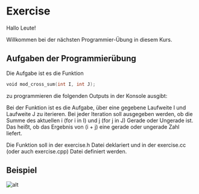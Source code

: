 # Exercise

Hallo Leute!

Willkommen bei der nächsten Programmier-Übung in diesem Kurs.

## Aufgaben der Programmierübung

Die Aufgabe ist es die Funktion

```cpp
void mod_cross_sum(int I, int J);
```

zu programmieren die folgenden Outputs in der Konsole ausgibt:

Bei der Funktion ist es die Aufgabe, über eine gegebene Laufweite I und  Laufweite J zu iterieren.
Bei jeder Iteration soll ausgegeben werden, ob die Summe des aktuellen i (for i in I) und j (for j in J) Gerade oder Ungerade ist.
Das heißt, ob das Ergebnis von (i + j) eine gerade oder ungerade Zahl liefert.

Die Funktion soll in der exercise.h Datei deklariert und in der exercise.cc (oder auch exercise.cpp) Datei definiert werden.

## Beispiel

![alt](./../../media/Exercise1.png)
